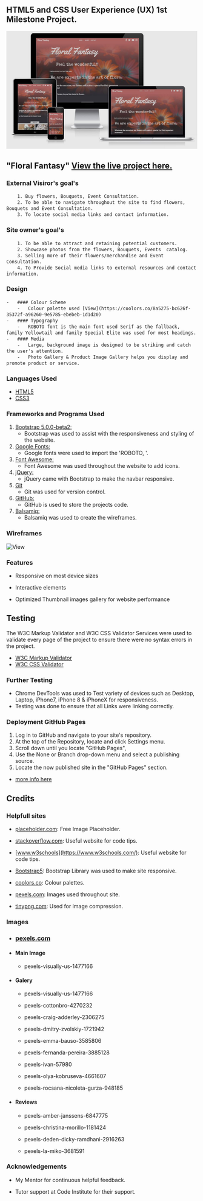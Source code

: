 ## HTML5 and CSS User Experience (UX) 1st Milestone Project.


![responsivedesign](assets/project-files/wireframes/responsivedesign.JPG)

## "Floral Fantasy"  [View the live project here.](https://raivis80.github.io/First-Milestone-Project/) 


### External Visiror's goal's

        1. Buy flowers, Bouquets, Event Consultation.
        2. To be able to navigate throughout the site to find flowers, Bouquets and Event Consultation.
        3. To locate social media links and contact information.


### Site owner's goal's

        1. To be able to attract and retaining potential customers.
        2. Showcase photos from the flowers, Bouquets, Events  catalog.
        3. Selling more of their flowers/merchandise and Event Consultation.
        4. To Provide Social media links to external resources and contact information.


### Design
    -   #### Colour Scheme
        -   Colour palette used [View](https://coolors.co/8a5275-bc626f-35372f-a96260-9e5785-ebebeb-1d1d20)
    -   #### Typography
        -   ROBOTO font is the main font used Serif as the fallback, family Yellowtail and family Special Elite was used for most headings.
    -   #### Media
        -   Large, background image is designed to be striking and catch the user's attention.
        -   Photo Gallery & Product Image Gallery helps you display and promote product or service.
### Languages Used

-   [HTML5](https://en.wikipedia.org/wiki/HTML5)
-   [CSS3](https://en.wikipedia.org/wiki/Cascading_Style_Sheets)

### Frameworks and Programs Used

1. [Bootstrap 5.0.0-beta2:](https://getbootstrap.com/docs/5.0/getting-started/download/)
    - Bootstrap was used to assist with the responsiveness and styling of the website.
1. [Google Fonts:](https://fonts.google.com/)
    - Google fonts were used to import the 'ROBOTO, '.
1. [Font Awesome:](https://fontawesome.com/)
    - Font Awesome was used throughout the website to add icons.
1. [jQuery:](https://jquery.com/)
    - jQuery came with Bootstrap to make the navbar responsive.
1. [Git](https://git-scm.com/)
    - Git was used for version control.
1. [GitHub:](https://github.com/)
    - GitHub is used to store the projects code.
1. [Balsamiq:](https://balsamiq.com/)
    - Balsamiq was used to create the wireframes.

### Wireframes

![View](assets/project-files/wireframes/wireframes.png)

### Features

-   Responsive on most device sizes

-   Interactive elements

-   Optimized Thumbnail images gallery for website performance 

## Testing

The W3C Markup Validator and W3C CSS Validator Services were used to validate every page of the project to ensure there were no syntax errors in the project.

-   [W3C Markup Validator](assets/project-files/validators/HTML-Vaalidator.pdf)
-   [W3C CSS Validator](assets/project-files/validators/CSS-Validator.pdf)

### Further Testing

-   Chrome DevTools was used to Test variety of devices such as Desktop, Laptop, iPhone7, iPhone 8 & iPhoneX for responsiveness.
-   Testing was done to ensure that all Links were linking correctly.

### Deployment GitHub Pages

1. Log in to GitHub and navigate to your site's repository.
2. At the top of the Repository, locate and click  Settings menu.
3. Scroll down until you locate "GitHub Pages",
4. Use the None or Branch drop-down menu and select a publishing source.
5. Locate the now published site in the "GitHub Pages" section.

 - [more info here](https://docs.github.com/en/github/working-with-github-pages/configuring-a-publishing-source-for-your-github-pages-site)

## Credits

### Helpfull sites

-  [placeholder.com](https://placeholder.com/): Free Image Placeholder.

-  [stackoverflow.com](https://stackoverflow.com/): Useful website for code tips.

-  [www.w3schools](https://www.w3schools.com/): Useful website for code tips.

-  [Bootstrap5](https://getbootstrap.com/): Bootstrap Library was used to make site responsive.

-  [coolors.co](https://coolors.co/): Colour palettes.

-  [pexels.com](https://www.pexels.com/): Images used throughout site.

-  [tinypng.com](https://tinypng.com/): Used for image compression.

### Images 

 - ### [pexels.com](https://www.pexels.com/)

 - #### Main Image
 
   - pexels-visually-us-1477166

 - #### Galery

   - pexels-visually-us-1477166
 
   - pexels-cottonbro-4270232
 
   - pexels-craig-adderley-2306275
 
   - pexels-dmitry-zvolskiy-1721942
 
   - pexels-emma-bauso-3585806
 
   - pexels-fernanda-pereira-3885128
 
   - pexels-ivan-57980
 
   - pexels-olya-kobruseva-4661607
 
   - pexels-rocsana-nicoleta-gurza-948185
 
 - #### Reviews
  
   - pexels-amber-janssens-6847775
 
   - pexels-christina-morillo-1181424
 
   - pexels-deden-dicky-ramdhani-2916263
 
   - pexels-la-miko-3681591
 
### Acknowledgements

-   My Mentor for continuous helpful feedback.

-   Tutor support at Code Institute for their support.